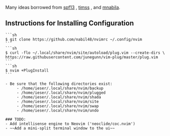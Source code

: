 Many ideas borrowed from [spf13](https://github.com/spf$$13/spf13-vim/) , [timss](https://github.com/timss) , and [mnabila](https://github.com/mnabila/nvimrc/).


## Instructions for Installing Configuration 
``````````
```sh
$ git clone https://github.com/nabil48/nvimrc ~/.config/nvim
```
```sh
$ curl -flo ~/.local/share/nvim/site/autoload/plug.vim --create-dirs \
https://raw.githubusercontent.com/junegunn/vim-plug/master/plug.vim
```
```sh
$ nvim +PlugInstall
```

- Be sure that the following directories exist:
     - /home/ieser/.local/share/nvim/backup
     - /home/ieser/.local/share/nvim/plugged
     - /home/ieser/.local/share/nvim/shada
     - /home/ieser/.local/share/nvim/site
     - /home/ieser/.local/share/nvim/swap
     - /home/ieser/.local/share/nvim/undo

### TODO:
- Add intellisense engine to Neovim ('neoclide/coc.nvim')
- ~~Add a mini-split terminal window to the ui~~
